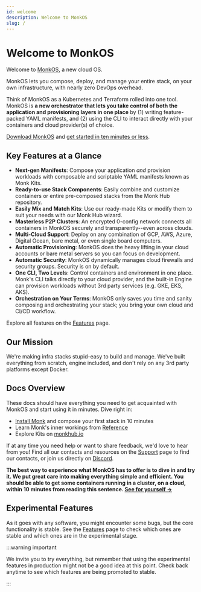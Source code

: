 ```yaml
---
id: welcome
description: Welcome to MonkOS
slug: /
---
```


# Welcome to MonkOS

Welcome to [MonkOS](https://monk.io), a new cloud OS.

MonkOS lets you compose, deploy, and manage your entire stack, on your own infrastructure, with nearly zero DevOps overhead.

Think of MonkOS as a Kubernetes and Terraform rolled into one tool. MonkOS is **a new orchestrator that lets you take control of both the application and provisioning layers in one place** by (1) writing feature-packed YAML manifests, and (2) using the CLI to interact directly with your containers and cloud provider(s) of choice.

[Download MonkOS](./get-started/get-monk.md) and [get started in ten minutes or less](./basics/monk-in-10.md).

## Key Features at a Glance

-   **Next-gen Manifests**: Compose your application _and_ provision workloads with composable and scriptable YAML manifests known as Monk Kits.
-   **Ready-to-use Stack Components**: Easily combine and customize containers or entire pre-composed stacks from the Monk Hub repository.
-   **Easily Mix and Match Kits**: Use our ready-made Kits or modify them to suit your needs with our Monk Hub wizard.
-   **Masterless P2P Clusters**: An encrypted 0-config network connects all containers in MonkOS securely and transparently--even across clouds.
-   **Multi-Cloud Support**: Deploy on any combination of GCP, AWS, Azure, Digital Ocean, bare metal, or even single board computers.
-   **Automatic Provisioning**: MonkOS does the heavy lifting in your cloud accounts or bare metal servers so you can focus on development.
-   **Automatic Security**: MonkOS dynamically manages cloud firewalls and security groups. Security is on by default.
-   **One CLI, Two Levels**: Control containers and environment in one place. Monk's CLI talks directly to your cloud provider, and the built-in Engine can provision workloads without 3rd party services (e.g. GKE, EKS, AKS).
-   **Orchestration on Your Terms**: MonkOS only saves you time and sanity composing and orchestrating your stack; you bring your own cloud and CI/CD workflow.

Explore all features on the [Features](about/features.md) page.

## Our Mission

We're making infra stacks stupid-easy to build and manage. We've built everything from scratch, engine included, and don't rely on any 3rd party platforms except Docker.

## Docs Overview

These docs should have everything you need to get acquainted with MonkOS and start using it in minutes. Dive right in:

-   [Install Monk](get-started/get-monk.md) and compose your first stack in 10 minutes
-   Learn Monk's inner workings from [Reference](monkscript/index.md)
-   Explore Kits on [monkhub.io](https://monkhub.io)

If at any time you need help or want to share feedback, we'd love to hear from you! Find all our contacts and resources on the [Support](about/support.md) page to find our contacts, or join us directly on [Discord](https://discord.gg/monk-io).

**The best way to experience what MonkOS has to offer is to dive in and try it. We put great care into making everything simple and efficient. You should be able to get some containers running in a cluster, on a cloud, within 10 minutes from reading this sentence. [See for yourself &#8594;](basics/monk-in-10.md)**

## Experimental Features

As it goes with any software, you might encounter some bugs, but the core functionality is stable. See the [Features](about/features.md) page to check which ones are stable and which ones are in the experimental stage.

:::warning important

We invite you to try everything, but remember that using the experimental features in production might not be a good idea at this point. Check back anytime to see which features are being promoted to stable.

:::
